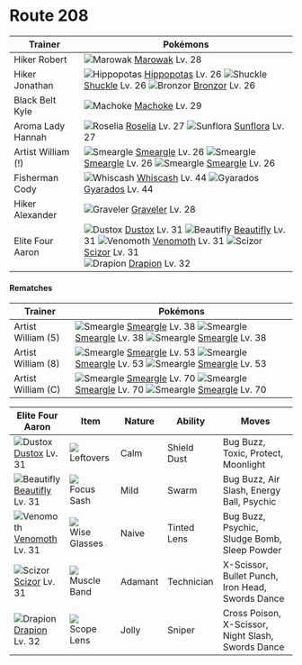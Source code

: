 # Route 208

Trainer                    | Pokémons
---                        | ---
Hiker Robert               | ![][105]  [Marowak] Lv. 28
Hiker Jonathan             | ![][449]  [Hippopotas] Lv. 26  ![][213]  [Shuckle] Lv. 26  ![][436]  [Bronzor] Lv. 26
Black Belt Kyle            | ![][067]  [Machoke] Lv. 29
Aroma Lady Hannah          | ![][315]  [Roselia] Lv. 27  ![][192]  [Sunflora] Lv. 27
Artist William (!)         | ![][235]  [Smeargle] Lv. 26  ![][235]  [Smeargle] Lv. 26  ![][235]  [Smeargle] Lv. 26
Fisherman Cody             | ![][340]  [Whiscash] Lv. 44  ![][130]  [Gyarados] Lv. 44
Hiker Alexander            | ![][075]  [Graveler] Lv. 28
Elite Four Aaron           | ![][269]  [Dustox] Lv. 31  ![][267]  [Beautifly] Lv. 31  ![][049]  [Venomoth] Lv. 31  ![][212]  [Scizor] Lv. 31 <br> ![][452]  [Drapion] Lv. 32

#### Rematches

Trainer                    | Pokémons
---                        | ---
Artist William (5)         | ![][235]  [Smeargle] Lv. 38  ![][235]  [Smeargle] Lv. 38  ![][235]  [Smeargle] Lv. 38
Artist William (8)         | ![][235]  [Smeargle] Lv. 53  ![][235]  [Smeargle] Lv. 53  ![][235]  [Smeargle] Lv. 53
Artist William (C)         | ![][235]  [Smeargle] Lv. 70  ![][235]  [Smeargle] Lv. 70  ![][235]  [Smeargle] Lv. 70

Elite Four Aaron | Item         | Nature  | Ability       | Moves
---              | ---          | ---     | ---           | ---
![][269]<br> [Dustox] Lv. 31          | ![][leftovers]<br> Leftovers            | Calm     | Shield Dust         | Bug Buzz, Toxic, Protect, Moonlight
![][267]<br> [Beautifly] Lv. 31       | ![][focus-sash]<br> Focus Sash          | Mild     | Swarm               | Bug Buzz, Air Slash, Energy Ball, Psychic
![][049]<br> [Venomoth] Lv. 31        | ![][wise-glasses]<br> Wise Glasses      | Naive    | Tinted Lens         | Bug Buzz, Psychic, Sludge Bomb, Sleep Powder
![][212]<br> [Scizor] Lv. 31          | ![][muscle-band]<br> Muscle Band        | Adamant  | Technician          | X-Scissor, Bullet Punch, Iron Head, Swords Dance
![][452]<br> [Drapion] Lv. 32         | ![][scope-lens]<br> Scope Lens          | Jolly    | Sniper              | Cross Poison, X-Scissor, Night Slash, Swords Dance


[049]: https://raw.githubusercontent.com/PokeAPI/sprites/master/sprites/pokemon/49.png "Venomoth"
[067]: https://raw.githubusercontent.com/PokeAPI/sprites/master/sprites/pokemon/67.png "Machoke"
[075]: https://raw.githubusercontent.com/PokeAPI/sprites/master/sprites/pokemon/75.png "Graveler"
[105]: https://raw.githubusercontent.com/PokeAPI/sprites/master/sprites/pokemon/105.png "Marowak"
[130]: https://raw.githubusercontent.com/PokeAPI/sprites/master/sprites/pokemon/130.png "Gyarados"
[192]: https://raw.githubusercontent.com/PokeAPI/sprites/master/sprites/pokemon/192.png "Sunflora"
[212]: https://raw.githubusercontent.com/PokeAPI/sprites/master/sprites/pokemon/212.png "Scizor"
[213]: https://raw.githubusercontent.com/PokeAPI/sprites/master/sprites/pokemon/213.png "Shuckle"
[235]: https://raw.githubusercontent.com/PokeAPI/sprites/master/sprites/pokemon/235.png "Smeargle"
[267]: https://raw.githubusercontent.com/PokeAPI/sprites/master/sprites/pokemon/267.png "Beautifly"
[269]: https://raw.githubusercontent.com/PokeAPI/sprites/master/sprites/pokemon/269.png "Dustox"
[315]: https://raw.githubusercontent.com/PokeAPI/sprites/master/sprites/pokemon/315.png "Roselia"
[340]: https://raw.githubusercontent.com/PokeAPI/sprites/master/sprites/pokemon/340.png "Whiscash"
[436]: https://raw.githubusercontent.com/PokeAPI/sprites/master/sprites/pokemon/436.png "Bronzor"
[449]: https://raw.githubusercontent.com/PokeAPI/sprites/master/sprites/pokemon/449.png "Hippopotas"
[452]: https://raw.githubusercontent.com/PokeAPI/sprites/master/sprites/pokemon/452.png "Drapion"
[Venomoth]: /pokemon_changes/049.md
[Machoke]: /pokemon_changes/067.md
[Graveler]: /pokemon_changes/075.md
[Marowak]: /pokemon_changes/105.md
[Gyarados]: /pokemon_changes/130.md
[Sunflora]: /pokemon_changes/192.md
[Scizor]: /pokemon_changes/212.md
[Shuckle]: /pokemon_changes/213.md
[Smeargle]: /pokemon_changes/235.md
[Beautifly]: /pokemon_changes/267.md
[Dustox]: /pokemon_changes/269.md
[Roselia]: /pokemon_changes/315.md
[Whiscash]: /pokemon_changes/340.md
[Bronzor]: /pokemon_changes/436.md
[Hippopotas]: /pokemon_changes/449.md
[Drapion]: /pokemon_changes/452.md
[focus-sash]: https://raw.githubusercontent.com/PokeAPI/sprites/master/sprites/items/focus-sash.png
[scope-lens]: https://raw.githubusercontent.com/PokeAPI/sprites/master/sprites/items/scope-lens.png
[wise-glasses]: https://raw.githubusercontent.com/PokeAPI/sprites/master/sprites/items/wise-glasses.png
[leftovers]: https://raw.githubusercontent.com/PokeAPI/sprites/master/sprites/items/leftovers.png
[muscle-band]: https://raw.githubusercontent.com/PokeAPI/sprites/master/sprites/items/muscle-band.png
